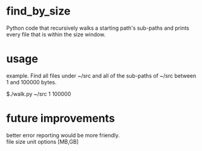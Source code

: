 # find_by_size
Python code that recursively walks a starting path's sub-paths and prints every file that is within the size window.

# usage
example.  Find all files under ~/src and all of the sub-paths of ~/src between 1 and 100000 bytes.

$./walk.py ~/src 1 100000

# future improvements
better error reporting would be more friendly.\
file size unit options [MB,GB]
